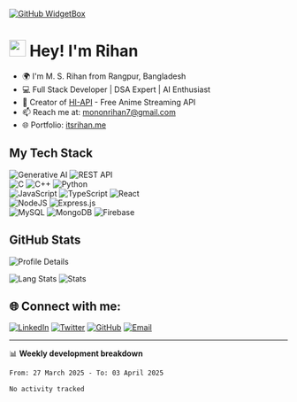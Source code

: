 [![GitHub WidgetBox](https://github-widgetbox.vercel.app/api/profile?username=itzrihan&data=followers,repositories,stars,commits&theme=nautilus)](https://github.com/itzrihan/)

<h1><img src="https://emojis.slackmojis.com/emojis/images/1531849430/4246/blob-sunglasses.gif?1531849430" width="30"/> Hey! I'm Rihan</h1>

- 🌍 I'm M. S. Rihan from Rangpur, Bangladesh
- 💻 Full Stack Developer | DSA Expert | AI Enthusiast
- 🚀 Creator of [HI-API](https://github.com/itzrihan/hi-api) - Free Anime Streaming API
- 📫 Reach me at: mononrihan7@gmail.com
- 🌐 Portfolio: [itsrihan.me](https://itsrihan.me)

<h2>My Tech Stack</h2>
<p>
  <img alt="Generative AI" src="https://img.shields.io/badge/Generative%20AI-%23FF6F00.svg?logo=openai&logoColor=white" />
  <img alt="REST API" src="https://img.shields.io/badge/REST%20API-%23000000.svg?logo=fastapi&logoColor=white" />
  <br>
  <img alt="C" src="https://img.shields.io/badge/c-%2300599C.svg?logo=c&logoColor=white" />
  <img alt="C++" src="https://img.shields.io/badge/c++-%2300599C.svg?logo=c%2B%2B&logoColor=white" />
  <img alt="Python" src="https://img.shields.io/badge/python-3670A0?logo=python&logoColor=ffdd54" />
  <br>
  <img alt="JavaScript" src="https://img.shields.io/badge/javascript-%23323330.svg?logo=javascript&logoColor=%23F7DF1E" />
  <img alt="TypeScript" src="https://img.shields.io/badge/typescript-%23007ACC.svg?logo=typescript&logoColor=white" />
  <img alt="React" src="https://img.shields.io/badge/react-%2320232a.svg?logo=react&logoColor=%2361DAFB" />
  <br>
  <img alt="NodeJS" src="https://img.shields.io/badge/node.js-6DA55F?logo=node.js&logoColor=white" />
  <img alt="Express.js" src="https://img.shields.io/badge/express.js-%23404d59.svg?logo=express&logoColor=%2361DAFB" />
  <br>
  <img alt="MySQL" src="https://img.shields.io/badge/mysql-%2300f.svg?logo=mysql&logoColor=white" />
  <img alt="MongoDB" src="https://img.shields.io/badge/MongoDB-%234ea94b.svg?logo=mongodb&logoColor=white" />
  <img alt="Firebase" src="https://img.shields.io/badge/firebase-%23039BE5.svg?logo=firebase" />
</p>

<h2>GitHub Stats</h2>
<p>
  <img alt="Profile Details" src="http://github-profile-summary-cards.vercel.app/api/cards/profile-details?username=itzrihan&theme=tokyonight" />
</p>
<p>
  <img alt="Lang Stats" src="http://github-profile-summary-cards.vercel.app/api/cards/repos-per-language?username=itzrihan&theme=tokyonight" />
  <img alt="Stats" src="http://github-profile-summary-cards.vercel.app/api/cards/stats?username=itzrihan&theme=tokyonight" />
</p>

## 🌐 Connect with me:
[![LinkedIn](https://img.shields.io/badge/LinkedIn-%230077B5.svg?logo=linkedin&logoColor=white)](https://linkedin.com/in/msrihan)
[![Twitter](https://img.shields.io/badge/Twitter-%231DA1F2.svg?logo=Twitter&logoColor=white)](https://twitter.com/itzrihan)
[![GitHub](https://img.shields.io/badge/GitHub-%23121011.svg?logo=github&logoColor=white)](https://github.com/itzrihan)
[![Email](https://img.shields.io/badge/Email-D14836?logo=gmail&logoColor=white)](mailto:mononrihan7@gmail.com)

-------

📊 **Weekly development breakdown**
<!--START_SECTION:waka-->

```txt
From: 27 March 2025 - To: 03 April 2025

No activity tracked
